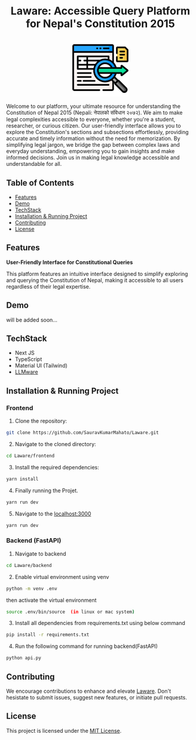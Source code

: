# <p align="center">Laware: Accessible Query Platform for Nepal's Constitution 2015</p>

<p align='center' ><img src='./frontend/public/data-query.png' width='150' height='150' />
</p>

Welcome to our platform, your ultimate resource for understanding the Constitution of Nepal 2015 (Nepali: नेपालको संविधान २०७२). We aim to make legal complexities accessible to everyone, whether you're a student, researcher, or curious citizen. Our user-friendly interface allows you to explore the Constitution's sections and subsections effortlessly, providing accurate and timely information without the need for memorization. By simplifying legal jargon, we bridge the gap between complex laws and everyday understanding, empowering you to gain insights and make informed decisions. Join us in making legal knowledge accessible and understandable for all.

## Table of Contents

- [Features](#features)
- [Demo](#demo)
- [TechStack](#techstack)
- [Installation & Running Project](#installation--running-project)
- [Contributing](#contributing)
- [License](#license)

## Features

**User-Friendly Interface for Constitutional Queries**

 This platform features an intuitive interface designed to simplify exploring and querying the Constitution of Nepal, making it accessible to all users regardless of their legal expertise.

## Demo

<!-- demo link -->

will be added soon...

## TechStack

- Next JS
- TypeScript
- Material UI (Tailwind)
- [LLMware](https://llmware.ai/)

## Installation & Running Project

### Frontend

1. Clone the repository:

```bash
git clone https://github.com/SauravKumarMahato/Laware.git
```

2. Navigate to the cloned directory:

```bash
cd Laware/frontend
```

3. Install the required dependencies:

```bash
yarn install
```

4. Finally running the Projet.

```bash
yarn run dev
```

5. Navigate to the [localhost:3000](http://localhost:3000/)

```bash
yarn run dev
```

### Backend (FastAPI)

1. Navigate to backend

```bash
cd Laware/backend
```

2. Enable virtual environment using venv

```bash
python -m venv .env
```

then activate the virtual environment

```bash
source .env/bin/source  (in linux or mac system)
```

3. Install all dependencies from requirements.txt using below command

```bash
pip install -r requirements.txt
```

4. Run the following command for running backend(FastAPI)

```bash
python api.py
```

## Contributing

We encourage contributions to enhance and elevate [Laware](https://github.com/SauravKumarMahato/Laware.git). Don't hesistate to submit issues, suggest new features, or initiate pull requests.

## License

This project is licensed under the [MIT License](/LICENSE).
